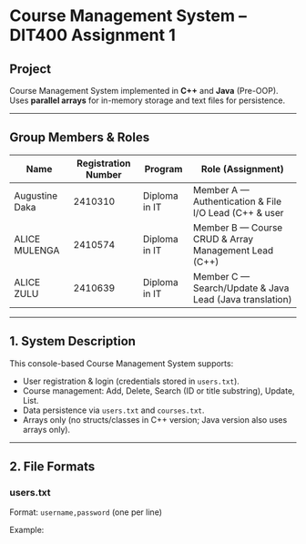 # Course Management System – DIT400 Assignment 1

## Project
Course Management System implemented in **C++** and **Java** (Pre-OOP).  
Uses **parallel arrays** for in-memory storage and text files for persistence.

---

## Group Members & Roles

| Name             | Registration Number | Program               | Role (Assignment)                                          |
|------------------|----------------------|-----------------------|------------------------------------------------------------|
| Augustine Daka   | 2410310       | Diploma in IT         | Member A — Authentication & File I/O Lead (C++ & user    |
| ALICE MULENGA     | 2410574       | Diploma in IT         | Member B — Course CRUD & Array Management Lead (C++)       |
| ALICE ZULU    | 2410639       | Diploma in IT         | Member C — Search/Update & Java Lead (Java translation)    |

---

## 1. System Description

This console-based Course Management System supports:
- User registration & login (credentials stored in `users.txt`).
- Course management: Add, Delete, Search (ID or title substring), Update, List.
- Data persistence via `users.txt` and `courses.txt`.
- Arrays only (no structs/classes in C++ version; Java version also uses arrays only).

---

## 2. File Formats

### users.txt
Format: `username,password` (one per line)

Example:

